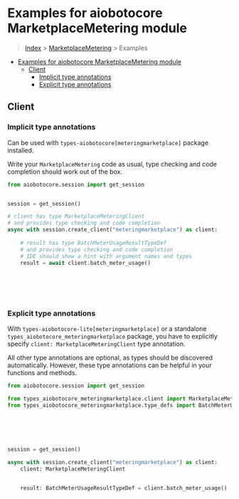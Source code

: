 <a id="examples-for-aiobotocore-marketplacemetering-module"></a>

# Examples for aiobotocore MarketplaceMetering module

> [Index](../README.md) > [MarketplaceMetering](./README.md) > Examples

- [Examples for aiobotocore MarketplaceMetering module](#examples-for-aiobotocore-marketplacemetering-module)
  - [Client](#client)
    - [Implicit type annotations](#implicit-type-annotations)
    - [Explicit type annotations](#explicit-type-annotations)

<a id="client"></a>

## Client

<a id="implicit-type-annotations"></a>

### Implicit type annotations

Can be used with `types-aiobotocore[meteringmarketplace]` package installed.

Write your `MarketplaceMetering` code as usual, type checking and code
completion should work out of the box.

```python
from aiobotocore.session import get_session


session = get_session()

# client has type MarketplaceMeteringClient
# and provides type checking and code completion
async with session.create_client("meteringmarketplace") as client:
    
    # result has type BatchMeterUsageResultTypeDef
    # and provides type checking and code completion
    # IDE should show a hint with argument names and types
    result = await client.batch_meter_usage()
    

    

    
```

<a id="explicit-type-annotations"></a>

### Explicit type annotations

With `types-aiobotocore-lite[meteringmarketplace]` or a standalone
`types_aiobotocore_meteringmarketplace` package, you have to explicitly specify
`client: MarketplaceMeteringClient` type annotation.

All other type annotations are optional, as types should be discovered
automatically. However, these type annotations can be helpful in your functions
and methods.

```python
from aiobotocore.session import get_session

from types_aiobotocore_meteringmarketplace.client import MarketplaceMeteringClient
from types_aiobotocore_meteringmarketplace.type_defs import BatchMeterUsageResultTypeDef






session = get_session()

async with session.create_client("meteringmarketplace") as client:
    client: MarketplaceMeteringClient

    
    result: BatchMeterUsageResultTypeDef = client.batch_meter_usage()
    

    

    
```
